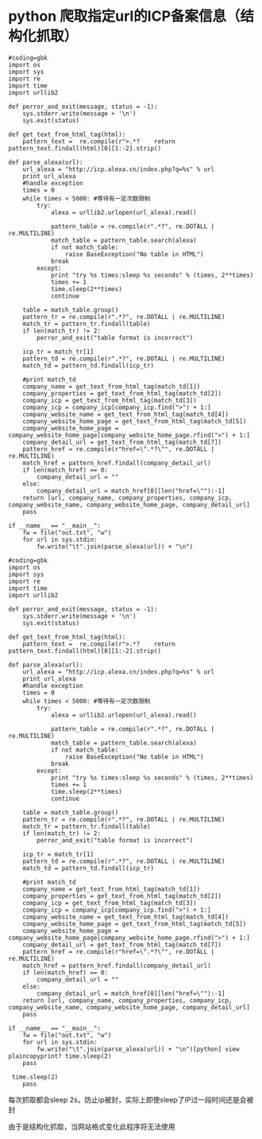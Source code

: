 # python 爬取指定url的ICP备案信息（结构化抓取）


    #coding=gbk  
    import os 
    import sys 
    import re 
    import time 
    import urllib2 
      
    def perror_and_exit(message, status = -1): 
        sys.stderr.write(message + '\n') 
        sys.exit(status) 
      
    def get_text_from_html_tag(html): 
        pattern_text =  re.compile(r">.*?    return pattern_text.findall(html)[0][1:-2].strip() 
      
    def parse_alexa(url): 
        url_alexa = "http://icp.alexa.cn/index.php?q=%s" % url 
        print url_alexa 
        #handle exception  
        times = 0
        while times < 5000: #等待有一定次数限制  
            try: 
                alexa = urllib2.urlopen(url_alexa).read() 
      
                pattern_table = re.compile(r".*?", re.DOTALL | re.MULTILINE) 
                match_table = pattern_table.search(alexa) 
                if not match_table: 
                    raise BaseException("No table in HTML") 
                break
            except: 
                print "try %s times:sleep %s seconds" % (times, 2**times) 
                times += 1 
                time.sleep(2**times) 
                continue
      
        table = match_table.group() 
        pattern_tr = re.compile(r".*?", re.DOTALL | re.MULTILINE) 
        match_tr = pattern_tr.findall(table) 
        if len(match_tr) != 2: 
            perror_and_exit("table format is incorrect") 
          
        icp_tr = match_tr[1] 
        pattern_td = re.compile(r".*?", re.DOTALL | re.MULTILINE) 
        match_td = pattern_td.findall(icp_tr) 
          
        #print match_td  
        company_name = get_text_from_html_tag(match_td[1]) 
        company_properties = get_text_from_html_tag(match_td[2]) 
        company_icp = get_text_from_html_tag(match_td[3]) 
        company_icp = company_icp[company_icp.find(">") + 1:] 
        company_website_name = get_text_from_html_tag(match_td[4]) 
        company_website_home_page = get_text_from_html_tag(match_td[5]) 
        company_website_home_page = company_website_home_page[company_website_home_page.rfind(">") + 1:] 
        company_detail_url = get_text_from_html_tag(match_td[7]) 
        pattern_href = re.compile(r"href=\".*?\"", re.DOTALL | re.MULTILINE) 
        match_href = pattern_href.findall(company_detail_url) 
        if len(match_href) == 0: 
            company_detail_url = "" 
        else: 
            company_detail_url = match_href[0][len("href=\""):-1] 
        return [url, company_name, company_properties, company_icp, company_website_name, company_website_home_page, company_detail_url] 
        pass
      
    if __name__ == "__main__": 
        fw = file("out.txt", "w") 
        for url in sys.stdin: 
            fw.write("\t".join(parse_alexa(url)) + "\n") 
     
    #coding=gbk
    import os
    import sys
    import re
    import time
    import urllib2
     
    def perror_and_exit(message, status = -1):
        sys.stderr.write(message + '\n')
        sys.exit(status)
     
    def get_text_from_html_tag(html):
        pattern_text =  re.compile(r">.*?    return pattern_text.findall(html)[0][1:-2].strip()
     
    def parse_alexa(url):
        url_alexa = "http://icp.alexa.cn/index.php?q=%s" % url
        print url_alexa
        #handle exception
        times = 0
        while times < 5000: #等待有一定次数限制
            try:
                alexa = urllib2.urlopen(url_alexa).read()
     
                pattern_table = re.compile(r".*?", re.DOTALL | re.MULTILINE)
                match_table = pattern_table.search(alexa)
                if not match_table:
                    raise BaseException("No table in HTML")
                break
            except:
                print "try %s times:sleep %s seconds" % (times, 2**times)
                times += 1
                time.sleep(2**times)
                continue
     
        table = match_table.group()
        pattern_tr = re.compile(r".*?", re.DOTALL | re.MULTILINE)
        match_tr = pattern_tr.findall(table)
        if len(match_tr) != 2:
            perror_and_exit("table format is incorrect")
        
        icp_tr = match_tr[1]
        pattern_td = re.compile(r".*?", re.DOTALL | re.MULTILINE)
        match_td = pattern_td.findall(icp_tr)
        
        #print match_td
        company_name = get_text_from_html_tag(match_td[1])
        company_properties = get_text_from_html_tag(match_td[2])
        company_icp = get_text_from_html_tag(match_td[3])
        company_icp = company_icp[company_icp.find(">") + 1:]
        company_website_name = get_text_from_html_tag(match_td[4])
        company_website_home_page = get_text_from_html_tag(match_td[5])
        company_website_home_page = company_website_home_page[company_website_home_page.rfind(">") + 1:]
        company_detail_url = get_text_from_html_tag(match_td[7])
        pattern_href = re.compile(r"href=\".*?\"", re.DOTALL | re.MULTILINE)
        match_href = pattern_href.findall(company_detail_url)
        if len(match_href) == 0:
            company_detail_url = ""
        else:
            company_detail_url = match_href[0][len("href=\""):-1]
        return [url, company_name, company_properties, company_icp, company_website_name, company_website_home_page, company_detail_url]
        pass
     
    if __name__ == "__main__":
        fw = file("out.txt", "w")
        for url in sys.stdin:
            fw.write("\t".join(parse_alexa(url)) + "\n")[python] view plaincopyprint? time.sleep(2) 
        pass
     
     time.sleep(2)
        pass

  

每次抓取都会sleep 2s，防止ip被封，实际上即使sleep了IP过一段时间还是会被封

由于是结构化抓取，当网站格式变化此程序将无法使用

  

